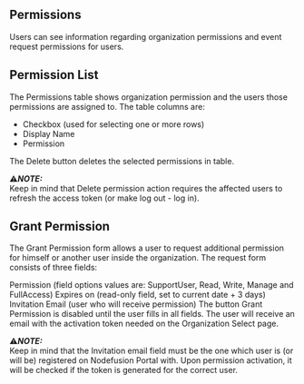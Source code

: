 ## Permissions

Users can see information regarding organization permissions and event request permissions for users.

## Permission List

The Permissions table shows organization permission and the users those permissions are assigned to.
The table columns are:
  - Checkbox (used for selecting one or more rows)
  - Display Name
  - Permission

The Delete button deletes the selected permissions in table. 

:warning:**_NOTE:_**  
Keep in mind that Delete permission action requires the affected users to refresh the access token (or make log out - log in).

## Grant Permission
The Grant Permission form allows a user to request additional permission for himself or another user inside the organization. The request form consists of three fields:

Permission (field options values are: SupportUser, Read, Write, Manage and FullAccess)
Expires on (read-only field, set to current date + 3 days)
Invitation Email (user who will receive permission)
The button Grant Permission is disabled until the user fills in all fields. The user will receive an email with the activation token needed on the Organization Select page.

:warning:**_NOTE:_**  
Keep in mind that the Invitation email field must be the one which user is (or will be) registered on Nodefusion Portal with. Upon permission activation, it will be checked if the token is generated for the correct user.